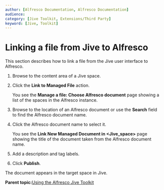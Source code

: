 ```yaml
---
author: [Alfresco Documentation, Alfresco Documentation]
audience: 
category: [Jive Toolkit, Extensions/Third Party]
keyword: [Jive, Toolkit]
---
```


# Linking a file from Jive to Alfresco

This section describes how to link a file from the Jive user interface to Alfresco.

1.  Browse to the content area of a Jive space.

2.  Click the **Link to Managed File** action.

    You see the **Manage a file: Choose Alfresco document** page showing a list of the spaces in the Alfresco instance.

3.  Browse to the location of an Alfresco document or use the **Search** field to find the Alfresco document name.

4.  Click the Alfresco document name to select it.

    You see the **Link New Managed Document in <Jive\_space\>** page showing the title of the document taken from the Alfresco document name.

5.  Add a description and tag labels.

6.  Click **Publish**.


The document appears in the target space in Jive.

**Parent topic:**[Using the Alfresco Jive Toolkit](../concepts/jive-using.md)

